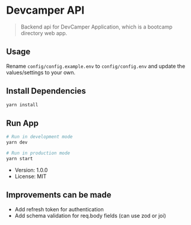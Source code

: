 # Devcamper API

> Backend api for DevCamper Application, which is a bootcamp directory web app.

## Usage

Rename `config/config.example.env` to `config/config.env` and update the values/settings to your own.

## Install Dependencies

```bash
yarn install
```

## Run App

```bash
# Run in development mode
yarn dev

# Run in production mode
yarn start
```

- Version: 1.0.0
- License: MIT

## Improvements can be made
- Add refresh token for authentication
- Add schema validation for req.body fields (can use zod or joi)
